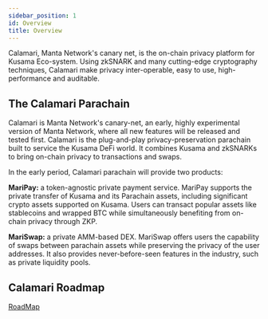 ```yaml
---
sidebar_position: 1
id: Overview
title: Overview
---
```


Calamari, Manta Network's canary net, is the on-chain privacy platform for Kusama Eco-system.
Using zkSNARK and many cutting-edge cryptography techniques, Calamari make privacy inter-operable, easy to use, high-performance
and auditable.


## The Calamari Parachain

Calamari is Manta Network's canary-net, an early, highly experimental version of Manta Network, where all new features will be released and tested first. Calamari is the plug-and-play privacy-preservation parachain built to service the Kusama DeFi world. It combines Kusama and zkSNARKs to bring on-chain privacy to transactions and swaps.

In the early period, Calamari parachain will provide two products:

**MariPay:** a token-agnostic private payment service. MariPay supports the private transfer of Kusama and its Parachain assets, including significant crypto assets supported on Kusama. Users can transact popular assets like stablecoins and wrapped BTC while simultaneously benefiting from on-chain privacy through ZKP.

**MariSwap:** a private AMM-based DEX. MariSwap offers users the capability of swaps between parachain assets while preserving the privacy of the user addresses. It also provides never-before-seen features in the industry, such as private liquidity pools.

## Calamari Roadmap

[RoadMap](https://emphasized-seed-161.notion.site/3b1b61e0aee8484396d674f4653e0813?v=451a4ad2105d4f9cb35fb74680359c1d)
